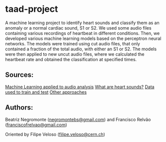 # taad-project
A machine learning project to identify heart sounds and classify them as an anomaly or a normal cardiac sound, S1 or S2.
We used some audio files containing various recordings of heartbeat in different conditions. Then, we developed various machine learning models based on the perceptron neural networks. The models were trained using cut audio files, that only contained a fraction of the total audio, with either an S1 or S2. The models were then applied to new uncut audio files, where we calculated the heartbeat rate and obtained the classification at specified times.

## Sources: 
[Machine Learning applied to audio analysis](https://towardsdatascience.com/how-to-apply-machine-learning-and-deep-learning-methods-to-audio-analysis-615e286fcbbc)
[What are heart sounds?](https://en.wikipedia.org/wiki/Heart_sounds)
[Data used to train and test](https://www.peterjbentley.com/heartchallenge/)
[Other approaches](https://www.kaggle.com/kinguistics/heartbeat-sounds)

## Authors: 
Beatriz Negromonte (negromontebs@gmail.com) and
Francisco Relvão (franciscofrelvao@gmail.com)

Oriented by Filipe Veloso (filipe.veloso@cern.ch)
